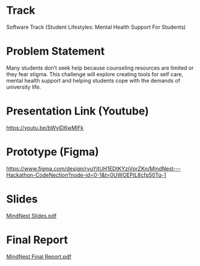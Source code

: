 # Track
Software Track (Student Lifestyles: Mental Health Support For Students)

# Problem Statement
Many students don’t seek help because counseling resources are limited or they fear stigma. This challenge will explore creating tools for self care, mental health support and helping students cope with the demands of university life.

# Presentation Link (Youtube)
https://youtu.be/bWvlD6wMlFk

# Prototype (Figma)
https://www.figma.com/design/rvuYjtUH1EDtKYziVprZKn/MindNest---Hackathon-CodeNection?node-id=0-1&t=0UWOEPIL8cfp50Tq-1

# Slides
[MindNest Slides.pdf](https://github.com/user-attachments/files/22188860/MindNest.Slides.pdf)


# Final Report
[MindNest Final Report.pdf](https://github.com/user-attachments/files/22188849/MindNest.Final.Report.pdf)
